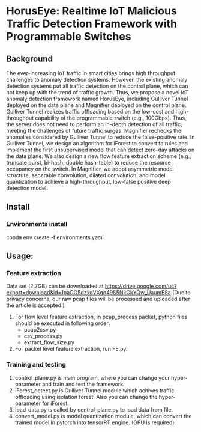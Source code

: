 # HorusEye: Realtime IoT Malicious Traffic Detection Framework with Programmable Switches

## Background
The ever-increasing IoT traffic in smart cities brings high throughput challenges to anomaly detection systems. However, the existing anomaly detection systems put all traffic detection on the control plane, which can not keep up with the trend of traffic growth. Thus, we propose a novel IoT anomaly detection framework named HorusEye, including Gulliver Tunnel deployed on the data plane and Magnifier deployed on the control plane. Gulliver Tunnel realizes traffic offloading based on the low-cost and high-throughput capability of the programmable switch (e.g., 100Gbps). Thus, the server does not need to perform an in-depth detection of all traffic, meeting the challenges of future traffic surges. Magnifier rechecks
the anomalies considered by Gulliver Tunnel to reduce the false-positive rate. In Gulliver Tunnel, we design an algorithm for iForest to convert to rules and implement the first unsupervised model that can detect zero-day attacks on the data plane. We also design a new flow feature extraction scheme (e.g., truncate burst, bi-hash, double hash-table) to reduce the resource occupancy on the switch. In Magnifier, we adopt asymmetric model structure, separable convolution, dilated convolution, and model quantization to achieve a high-throughput, low-false positive deep detection model. 

## Install
### Environments install
conda env create -f environments.yaml
## Usage:  

### Feature extraction
Data set (2.7GB) can be downloaded at <https://drive.google.com/uc?export=download&id=1paCO5dzxdVXgq49S5NkGkYQw_UaumE8a>.(Due to privacy concerns, our raw pcap files will be processed and uploaded after the article is accepted.)
1.  For flow level feature extraction, in pcap_process packet, python files should be executed in following order:
    - pcap2csv.py
    - csv_process.py
    - extract_flow_size.py
2.  For packet level feature extraction, run FE.py.  


### Training and testing
1.  control_plane.py is main program, where you can change your hyper-parameter and train and test the framework.  
2.  iForest_detect.py is Gulliver Tunnel module which achives traffic offloading using isolation forest. Also you can change the hyper-parameter for iForest.  
3.  load_data.py is called by control_plane.py to load data from file.  
4.  convert_model.py is model quantization module, which can convert the trained model in pytorch into tensorRT engine. (GPU is required)

